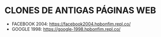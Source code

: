 # CLONES DE ANTIGAS PÁGINAS WEB
* FACEBOOK 2004: https://facebook2004.hpbonfim.repl.co/
* GOOGLE 1998: https://google-1998.hpbonfim.repl.co/